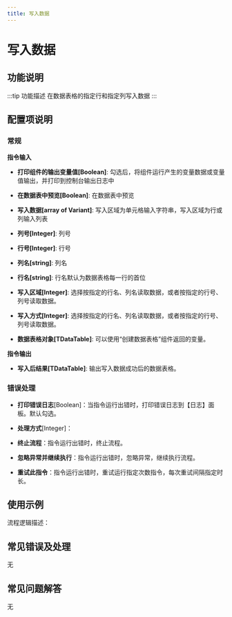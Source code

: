 ```yaml
---
title: 写入数据
---
```


# 写入数据

## 功能说明

:::tip 功能描述
在数据表格的指定行和指定列写入数据
:::

## 配置项说明

### 常规

**指令输入**

- **打印组件的输出变量值[Boolean]**: 勾选后，将组件运行产生的变量数据或变量值输出，并打印到控制台输出日志中

- **在数据表中预览[Boolean]**: 在数据表中预览

- **写入数据[array of Variant]**: 写入区域为单元格输入字符串，写入区域为行或列输入列表

- **列号[Integer]**: 列号

- **行号[Integer]**: 行号

- **列名[string]**: 列名

- **行名[string]**: 行名默认为数据表格每一行的首位

- **写入区域[Integer]**: 选择按指定的行名、列名读取数据，或者按指定的行号、列号读取数据。

- **写入方式[Integer]**: 选择按指定的行名、列名读取数据，或者按指定的行号、列号读取数据。

- **数据表格对象[TDataTable]**: 可以使用“创建数据表格”组件返回的变量。


**指令输出**

- **写入后结果[TDataTable]**: 输出写入数据成功后的数据表格。

### 错误处理

- **打印错误日志**[Boolean]：当指令运行出错时，打印错误日志到【日志】面板。默认勾选。

- **处理方式**[Integer]：

 - **终止流程**：指令运行出错时，终止流程。

 - **忽略异常并继续执行**：指令运行出错时，忽略异常，继续执行流程。

 - **重试此指令**：指令运行出错时，重试运行指定次数指令，每次重试间隔指定时长。

## 使用示例

流程逻辑描述：

## 常见错误及处理

无

## 常见问题解答

无

